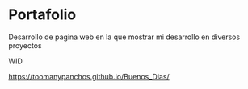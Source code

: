 # Portafolio

Desarrollo de pagina web en la que mostrar mi desarrollo en diversos proyectos

WID

https://toomanypanchos.github.io/Buenos_Dias/
